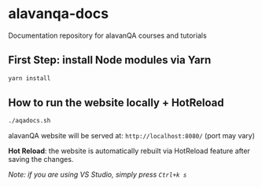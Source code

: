 # alavanqa-docs
Documentation repository for alavanQA courses and tutorials

## First Step: install Node modules via Yarn

```bash
yarn install
```

## How to run the website locally + HotReload

```bash
./aqadocs.sh
```

alavanQA website will be served at: `http://localhost:8080/` (port may vary)

**Hot Reload**: the website is automatically rebuilt via HotReload feature after saving the changes.

_Note: if you are using VS Studio, simply press `Ctrl+k s`_
